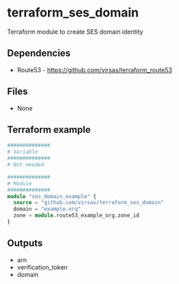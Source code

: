 # terraform_ses_domain

Terraform module to create SES domain identity

##  Dependencies

- Route53 - <https://github.com/virsas/terraform_route53>

## Files

- None

## Terraform example

``` terraform
##############
# Variable
##############
# Not needed

##############
# Module
##############
module "ses_domain_example" {
  source = "github.com/virsas/terraform_ses_domain"
  domain = "example.org"
  zone = module.route53_example_org.zone_id
}
```

## Outputs

- arn
- verification_token
- domain